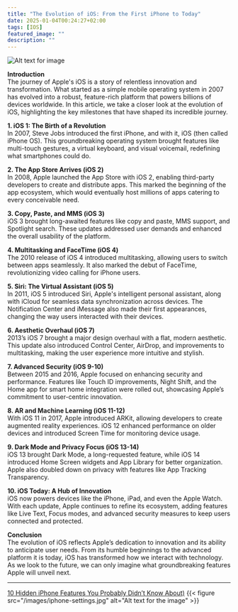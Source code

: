 ```yaml
---
title: "The Evolution of iOS: From the First iPhone to Today"
date: 2025-01-04T00:24:27+02:00
tags: [IOS]
featured_image: ""
description: ""
---
```

![Alt text for image](/images/evolution-of-ios.jpg)



**Introduction**  
The journey of Apple's iOS is a story of relentless innovation and transformation. What started as a simple mobile operating system in 2007 has evolved into a robust, feature-rich platform that powers billions of devices worldwide. In this article, we take a closer look at the evolution of iOS, highlighting the key milestones that have shaped its incredible journey.
<!--more-->


**1. iOS 1: The Birth of a Revolution**  
In 2007, Steve Jobs introduced the first iPhone, and with it, iOS (then called iPhone OS). This groundbreaking operating system brought features like multi-touch gestures, a virtual keyboard, and visual voicemail, redefining what smartphones could do.

**2. The App Store Arrives (iOS 2)**  
In 2008, Apple launched the App Store with iOS 2, enabling third-party developers to create and distribute apps. This marked the beginning of the app ecosystem, which would eventually host millions of apps catering to every conceivable need.

**3. Copy, Paste, and MMS (iOS 3)**  
iOS 3 brought long-awaited features like copy and paste, MMS support, and Spotlight search. These updates addressed user demands and enhanced the overall usability of the platform.

**4. Multitasking and FaceTime (iOS 4)**  
The 2010 release of iOS 4 introduced multitasking, allowing users to switch between apps seamlessly. It also marked the debut of FaceTime, revolutionizing video calling for iPhone users.

**5. Siri: The Virtual Assistant (iOS 5)**  
In 2011, iOS 5 introduced Siri, Apple's intelligent personal assistant, along with iCloud for seamless data synchronization across devices. The Notification Center and iMessage also made their first appearances, changing the way users interacted with their devices.

**6. Aesthetic Overhaul (iOS 7)**  
2013’s iOS 7 brought a major design overhaul with a flat, modern aesthetic. This update also introduced Control Center, AirDrop, and improvements to multitasking, making the user experience more intuitive and stylish.

**7. Advanced Security (iOS 9-10)**  
Between 2015 and 2016, Apple focused on enhancing security and performance. Features like Touch ID improvements, Night Shift, and the Home app for smart home integration were rolled out, showcasing Apple’s commitment to user-centric innovation.

**8. AR and Machine Learning (iOS 11-12)**  
With iOS 11 in 2017, Apple introduced ARKit, allowing developers to create augmented reality experiences. iOS 12 enhanced performance on older devices and introduced Screen Time for monitoring device usage.

**9. Dark Mode and Privacy Focus (iOS 13-14)**  
iOS 13 brought Dark Mode, a long-requested feature, while iOS 14 introduced Home Screen widgets and App Library for better organization. Apple also doubled down on privacy with features like App Tracking Transparency.

**10. iOS Today: A Hub of Innovation**  
iOS now powers devices like the iPhone, iPad, and even the Apple Watch. With each update, Apple continues to refine its ecosystem, adding features like Live Text, Focus modes, and advanced security measures to keep users connected and protected.

**Conclusion**  
The evolution of iOS reflects Apple’s dedication to innovation and its ability to anticipate user needs. From its humble beginnings to the advanced platform it is today, iOS has transformed how we interact with technology. As we look to the future, we can only imagine what groundbreaking features Apple will unveil next.  

---


[10 Hidden iPhone Features You Probably Didn’t Know About)](post-4.md)
{{< figure src="/images/iphone-settings.jpg" alt="Alt text for the image" >}}
